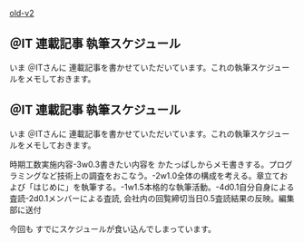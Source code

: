 [old-v2](ig070210-orig.html)

## ＠IT 連載記事 執筆スケジュール

いま ＠ITさんに 連載記事を書かせていただいています。これの執筆スケジュールをメモしておきます。






## ＠IT 連載記事 執筆スケジュール


いま ＠ITさんに 連載記事を書かせていただいています。これの執筆スケジュールをメモしておきます。

時期工数実施内容-3w0.3書きたい内容を かたっぱしからメモ書きする。プログラミングなど技術上の調査をおこなう。-2w1.0全体の構成を考える。章立ておよび「はじめに」を執筆する。-1w1.5本格的な執筆活動。-4d0.1自分自身による査読-2d0.1メンバーによる査読, 会社内の回覧締切当日0.5査読結果の反映。編集部に送付


今回も すでにスケジュールが食い込んでしまっています。